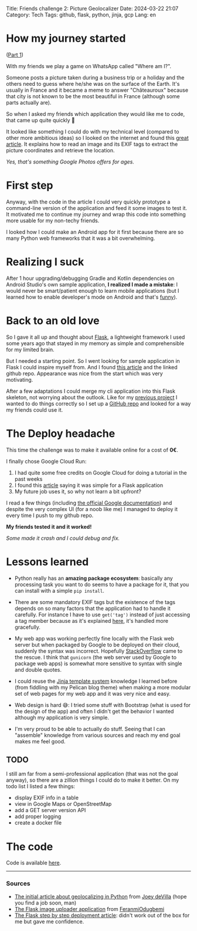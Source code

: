 Title: Friends challenge 2: Picture Geolocalizer
Date: 2024-03-22 21:07
Category: Tech
Tags: github, flask, python, jinja, gcp
Lang: en

# How my journey started

([Part 1]({filename}/articles/fake-app-real-learning.md))

With my friends we play a game on WhatsApp called "Where am I?".

Someone posts a picture taken during a business trip or a holiday and the others need to guess where he/she was on the surface of the Earth. It's usually in France and it became a meme to answer "Châteauroux" because that city is not known to be the most beautiful in France (although some parts actually are).

So when I asked my friends which application they would like me to code, that came up quite quickly 🙂

It looked like something I could do with my technical level (compared to other more ambitious ideas) so I looked on the internet and found this [great article](https://auth0.com/blog/read-edit-exif-metadata-in-photos-with-python/). It explains how to read an image and its EXIF tags to extract the picture coordinates and retrieve the location.

_Yes, that's something Google Photos offers for ages._

# First step

Anyway, with the code in the article I could very quickly prototype a command-line version of the application and feed it some images to test it. It motivated me to continue my journey and wrap this code into something more usable for my non-techy friends.

I looked how I could make an Android app for it first because there are so many Python web frameworks that it was a bit overwhelming.

# Realizing I suck

After 1 hour upgrading/debugging Gradle and Kotlin dependencies on Android Studio's own sample application, **I realized I made a mistake**: I would never be smart/patient enough to learn mobile applications (but I learned how to enable developer's mode on Android and that's [funny](https://developer.android.com/studio/debug/dev-options)).

# Back to an old love

So I gave it all up and thought about [Flask](https://flask.palletsprojects.com/en/3.0.x/), a lightweight framework I used some years ago that stayed in my memory as simple and comprehensible for my limited brain.

But I needed a starting point. So I went looking for sample application in Flask I could inspire myself from. And I found [this article](https://dev.to/feranmiodugbemi/image-conversion-web-app-with-python-1e18) and the linked github repo. Appearance was nice from the start which was very motivating.

After a few adaptations I could merge my cli application into this Flask skeleton, not worrying about the outlook. Like for my [previous project]({filename}/articles/fake-app-real-learning.md) I wanted to do things correctly so I set up a [GitHub repo](https://github.com/frica/photolocator/) and looked for a way my friends could use it.

# The Deploy headache

This time the challenge was to make it available online for a cost of **0€**.

I finally chose Google Cloud Run:

1. I had quite some free credits on Google Cloud for doing a tutorial in the past weeks
2. I found this [article](https://medium.com/google-cloud/deploy-a-python-flask-server-using-google-cloud-run-d47f728cc864) saying it was simple for a Flask application
3. My future job uses it, so why not learn a bit upfront?

I read a few things (including [the official Google documentation](https://cloud.google.com/run/docs/quickstarts/build-and-deploy/deploy-python-service)) and despite the very complex UI (for a noob like me) I managed to deploy it every time I push to my github repo.

**My friends tested it and it worked!**

_Some made it crash and I could debug and fix._

# Lessons learned

* Python really has an **amazing package ecosystem**: basically any processing task you want to do seems to have a package for it, that you can install with a simple `pip install`.

* There are some mandatory EXIF tags but the existence of the tags depends on so many factors that the application had to handle it carefully. For instance I have to use `get('tag')` instead of just accessing a tag member because as it's explained [here](https://exif.readthedocs.io/en/latest/usage.html#accessing-tags), it's handled more gracefully.

* My web app was working perfectly fine locally with the Flask web server but when packaged by Google to be deployed on their cloud, suddenly the syntax was incorrect. Hopefully [StackOverflow](https://stackoverflow.com/questions/72422403/python-syntaxerror-f-string-unmatched) came to the rescue. I think that `gunicorn` (the web server used by Google to package web apps) is somewhat more sensitive to syntax with single and double quotes.

* I could reuse the [Jinja template system](https://jinja.palletsprojects.com/en/3.1.x/) knowledge I learned before (from fiddling with my Pelican blog theme) when making a more modular set of web pages for my web app and it was very nice and easy.

* Web design is hard 😅: I tried some stuff with Bootstrap (what is used for the design of the app) and often I didn't get the behavior I wanted although my application is very simple.

* I'm very proud to be able to actually do stuff. Seeing that I can "assemble" knowledge from various sources and reach my end goal makes me feel good.

## TODO

I still am far from a semi-professional application (that was not the goal anyway), so there are a zillion things I could do to make it better. On my todo list I listed a few things:

* display EXIF info in a table
* view in Google Maps or OpenStreetMap
* add a GET server version API
* add proper logging
* create a docker file

# The code

Code is available [here](https://github.com/frica/photolocator/).

---

### Sources

* [The initial article about geolocalizing in Python](https://auth0.com/blog/read-edit-exif-metadata-in-photos-with-python/) from [Joey deVilla](https://www.globalnerdy.com/) (hope you find a job soon, man)
* [The Flask image uploader application](https://dev.to/feranmiodugbemi/image-conversion-web-app-with-python-1e18) from [FeranmiOdugbemi](https://github.com/feranmiodugbemi)
* [The Flask step by step deployment article](https://medium.com/google-cloud/deploy-a-python-flask-server-using-google-cloud-run-d47f728cc864): didn't work out of the box for me but gave me confidence.
